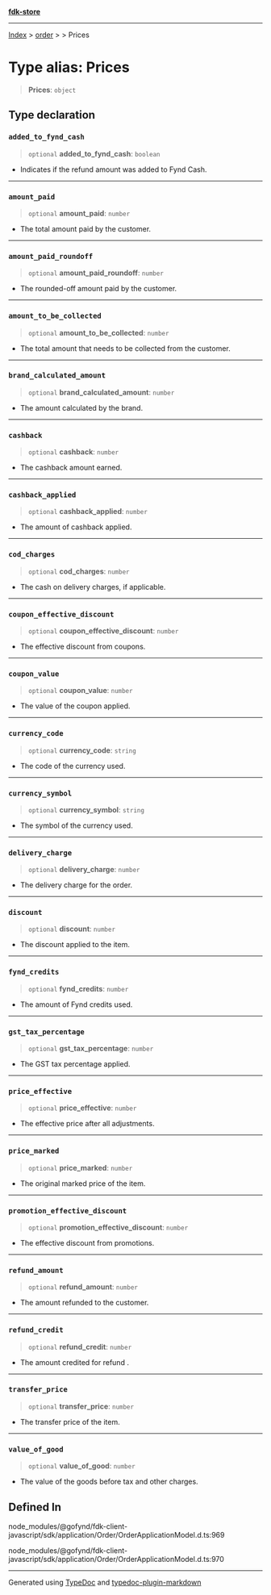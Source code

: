 [**fdk-store**](../../../README.md)
***

[Index](../../../API.md) > [order](../../README.md) > [<internal>](../README.md) > Prices

# Type alias: Prices

> **Prices**: `object`

## Type declaration

### `added_to_fynd_cash`

> `optional` **added\_to\_fynd\_cash**: `boolean`

- Indicates if the refund amount was
added to Fynd Cash.

***

### `amount_paid`

> `optional` **amount\_paid**: `number`

- The total amount paid by the customer.

***

### `amount_paid_roundoff`

> `optional` **amount\_paid\_roundoff**: `number`

- The rounded-off amount paid by
the customer.

***

### `amount_to_be_collected`

> `optional` **amount\_to\_be\_collected**: `number`

- The total amount that needs to
be collected from the customer.

***

### `brand_calculated_amount`

> `optional` **brand\_calculated\_amount**: `number`

- The amount calculated by the brand.

***

### `cashback`

> `optional` **cashback**: `number`

- The cashback amount earned.

***

### `cashback_applied`

> `optional` **cashback\_applied**: `number`

- The amount of cashback applied.

***

### `cod_charges`

> `optional` **cod\_charges**: `number`

- The cash on delivery charges, if applicable.

***

### `coupon_effective_discount`

> `optional` **coupon\_effective\_discount**: `number`

- The effective discount from coupons.

***

### `coupon_value`

> `optional` **coupon\_value**: `number`

- The value of the coupon applied.

***

### `currency_code`

> `optional` **currency\_code**: `string`

- The code of the currency used.

***

### `currency_symbol`

> `optional` **currency\_symbol**: `string`

- The symbol of the currency used.

***

### `delivery_charge`

> `optional` **delivery\_charge**: `number`

- The delivery charge for the order.

***

### `discount`

> `optional` **discount**: `number`

- The discount applied to the item.

***

### `fynd_credits`

> `optional` **fynd\_credits**: `number`

- The amount of Fynd credits used.

***

### `gst_tax_percentage`

> `optional` **gst\_tax\_percentage**: `number`

- The GST tax percentage applied.

***

### `price_effective`

> `optional` **price\_effective**: `number`

- The effective price after all adjustments.

***

### `price_marked`

> `optional` **price\_marked**: `number`

- The original marked price of the item.

***

### `promotion_effective_discount`

> `optional` **promotion\_effective\_discount**: `number`

- The effective discount
from promotions.

***

### `refund_amount`

> `optional` **refund\_amount**: `number`

- The amount refunded to the customer.

***

### `refund_credit`

> `optional` **refund\_credit**: `number`

- The amount credited for refund .

***

### `transfer_price`

> `optional` **transfer\_price**: `number`

- The transfer price of the item.

***

### `value_of_good`

> `optional` **value\_of\_good**: `number`

- The value of the goods before tax and
other charges.

## Defined In

node\_modules/@gofynd/fdk-client-javascript/sdk/application/Order/OrderApplicationModel.d.ts:969

node\_modules/@gofynd/fdk-client-javascript/sdk/application/Order/OrderApplicationModel.d.ts:970

***
Generated using [TypeDoc](https://typedoc.org/) and [typedoc-plugin-markdown](https://www.npmjs.com/package/typedoc-plugin-markdown)
